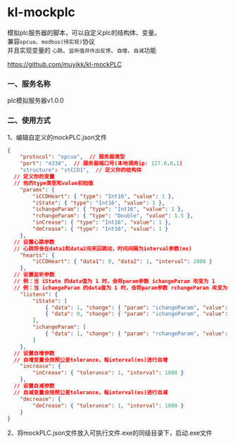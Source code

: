 # kl-mockplc
模拟plc服务器的脚本，可以自定义plc的结构体、变量。<br>兼容`opcua`、`modbus(待实现)`协议<br>并且实现变量的 `心跳`、`监听值并作出反馈`、`自增`、`自减`功能

https://github.com/muyikk/kl-mockPLC
### 一、服务名称
plc模拟服务器v1.0.0
	
### 二、使用方式
1、编辑自定义的mockPLC.json文件
```json
{
	"protocol": "opcua",  // 服务器类型
	"port": "4334",  // 服务器端口号(本地调用ip: 127.0.0.1)
	"structure": "stCCD1",  // 定义你的结构体
  // 定义你的变量
  // 他的type类型和value初始值
	"params": {  
		"iCCDHeart": { "type": "Int16", "value": 1 },
		"iState": { "type": "Int16", "value": 1 },
		"ichangeParam": { "type": "Int16", "value": 1 },
		"rchangeParam": { "type": "Double", "value": 1.5 },
		"inCrease": { "type": "Int16", "value": 1 },
		"deCrease": { "type": "Int16", "value": 1 }
	},
  // 设置心跳参数
  // 心跳将会在data1和data2间来回跳动，时间间隔为interval参数(ms)
	"hearts": {  
		"iCCDHeart": { "data1": 0, "data2": 1, "interval": 2000 }
	},
  // 设置监听参数
  // 例：当 iState 的data值为 1 时，会将param参数 ichangeParam 改变为 1
  // 例：当 ichangeParam 的data值为 1 时，会将param参数 rchangeParam 改变为 1.5
	"listens": {  
		"iState": [
			{ "data": 1, "change": { "param": "ichangeParam", "value": 1 } },
			{ "data": 0, "change": { "param": "ichangeParam", "value": 0 } }
		],
		"ichangeParam": [
			{ "data": 1, "change": { "param": "rchangeParam", "value": 1.5 } }
		]
	},
  // 设置自增参数
  // 自增变量会按照公差tolerance，每interval(ms)进行自增
	"increase": {
		"inCrease": { "tolerance": 1, "interval": 1000 }
	},
  // 设置自减参数
  // 自减变量会按照公差tolerance，每interval(ms)进行自减
	"decrease": {
		"deCrease": { "tolerance": 1, "interval": 1000 }
	}
}

```
2、将mockPLC.json文件放入可执行文件.exe的同级目录下，启动.exe文件
